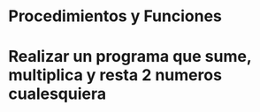 # Procedimientos y Funciones
# Realizar un programa que sume, multiplica y resta 2 numeros cualesquiera
